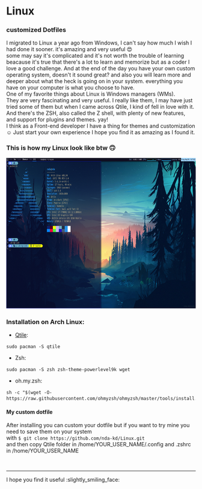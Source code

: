 # Linux
### customized Dotfiles

I migrated to Linux a year ago from Windows, I can't say how much I wish I had done it sooner. it's amazing and very useful :heart_eyes: <br/>
some may say it's complicated and it's not worth the trouble of learning beacause it's true that there's a lot to learn and memorize but as a coder I love a good challenge. And at the end of the day you have your own custom operating system, doesn't it sound great? and also you will learn more and deeper about what the heck is going on in your system. everything you have on your computer is what you choose to have.<br/>
One of my favorite things about Linux is Windows managers (WMs).<br/>
They are very fascinating and very useful. I really like them, I may have just tried some of them but when I came across Qtile, I kind of fell in love with it.<br/>
And there's the ZSH, also called the Z shell, with plenty of new features, and support for plugins and themes. yay!<br/>
I think as a Front-end developer I have a thing for themes and customization :relaxed: Just start your own experience I hope you find it as amazing as I found it.<br/>



  ### This is how my Linux look like btw :upside_down_face: 

<img src="qtile/Screenshot from 2020-05-29 18-57-05.png" width="800" height="400">


### Installation on Arch Linux:
* [Qtile](http://www.qtile.org/):
```
sudo pacman -S qtile
```

* Zsh:
```
sudo pacman -S zsh zsh-theme-powerlevel9k wget
```
* oh.my.zsh:
```
sh -c "$(wget -O- https://raw.githubusercontent.com/ohmyzsh/ohmyzsh/master/tools/install.sh)" 
```

#### My custom dotfile

After installing you can custom your dotfile but if you want to try mine you need to save them on your system <br/>
with ``` $ git clone https://github.com/nda-kd/Linux.git ```  <br/>
and then copy Qtile folder in /home/YOUR_USER_NAME/.config and .zshrc in /home/YOUR_USER_NAME

<br/>
<hr />
I hope you find it useful :slightly_smiling_face:
